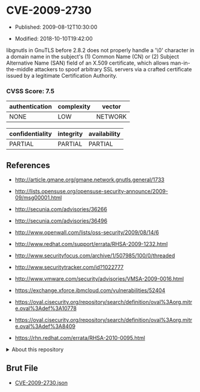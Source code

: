 # CVE-2009-2730

- Published: 2009-08-12T10:30:00

- Modified: 2018-10-10T19:42:00

libgnutls in GnuTLS before 2.8.2 does not properly handle a '\0' character in a domain name in the subject's (1) Common Name (CN) or (2) Subject Alternative Name (SAN) field of an X.509 certificate, which allows man-in-the-middle attackers to spoof arbitrary SSL servers via a crafted certificate issued by a legitimate Certification Authority.

### CVSS Score: **7.5**

| authentication | complexity | vector |
| --- | --- | --- |
| NONE | LOW | NETWORK |

| confidentiality | integrity | availability |
| --- | --- | --- |
| PARTIAL | PARTIAL | PARTIAL |

## References

* http://article.gmane.org/gmane.network.gnutls.general/1733

* http://lists.opensuse.org/opensuse-security-announce/2009-09/msg00001.html

* http://secunia.com/advisories/36266

* http://secunia.com/advisories/36496

* http://www.openwall.com/lists/oss-security/2009/08/14/6

* http://www.redhat.com/support/errata/RHSA-2009-1232.html

* http://www.securityfocus.com/archive/1/507985/100/0/threaded

* http://www.securitytracker.com/id?1022777

* http://www.vmware.com/security/advisories/VMSA-2009-0016.html

* https://exchange.xforce.ibmcloud.com/vulnerabilities/52404

* https://oval.cisecurity.org/repository/search/definition/oval%3Aorg.mitre.oval%3Adef%3A10778

* https://oval.cisecurity.org/repository/search/definition/oval%3Aorg.mitre.oval%3Adef%3A8409

* https://rhn.redhat.com/errata/RHSA-2010-0095.html

<details>
<summary>About this repository</summary> 

  This repository is part of the project [Live Hack CVE](https://github.com/Live-Hack-CVE). Main website can be found [www.live-hack.org](https://www.live-hack.org) 
  
  Made by [Sn0wAlice](https://github.com/Sn0wAlice) for the people that care about security and need to have a feed of the latest CVEs. Hope you enjoy it, don't forget to star the repo and follow me on [Twitter](https://twitter.com/Sn0wAlice) and [Github](https://github.com/Sn0wAlice). And that is my [personnal website](https://www.alice-snow.me/)

  - [Home Page](https://github.com/Live-Hack-CVE)
  - [Framework](https://github.com/Live-Hack-CVE/cve-framework)
  - [CVE database](https://github.com/Live-Hack-CVE/full_database)
  - [Changelog](https://github.com/Live-Hack-CVE/Changelog)
</details>

## Brut File

* [CVE-2009-2730.json](https://raw.githubusercontent.com/Live-Hack-CVE/full_database/main/cves/2009/CVE-2009-2730.json)

